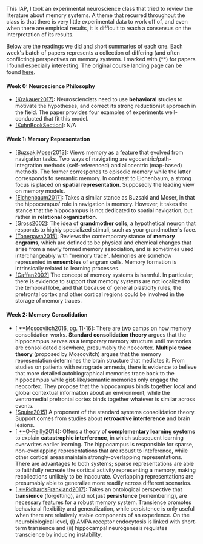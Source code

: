 
This IAP, I took an experimental neuroscience class that tried to review the literature about memory systems. A theme that recurred throughout the class is that there is very little experimental data to work off of, and even when there are empirical results, it is difficult to reach a consensus on the interpretation of its results. 

Below are the readings we did and short summaries of each one. Each week's batch of papers represents a collection of differing (and often conflicting) perspectives on memory systems. I marked with (\*\*) for papers I found especially interesting. The original course landing page can be found [here](https://cbmm.mit.edu/education/courses/memory-wars-contrasting-views-memory-systems-neuroscience-research).

#### Week 0: Neuroscience Philosophy

* [[Krakauer2017]](http://www.cell.com/neuron/pdf/S0896-6273(16)31040-6.pdf): Neurosciencists need to use **behavioral** studies to motivate the hypotheses, and correct its strong reductionist approach in the field. The paper provides four examples of experiments well-conducted that fit this model.
* [[KuhnBookSection]](https://cbmm.mit.edu/sites/default/files/documents/Week1_KuhnBookSection.pdf): N/A

#### Week 1: Memory Representation

* [[BuzsakiMoser2013]](https://cbmm.mit.edu/sites/default/files/documents/Week2_BuzsakiMoser2013.pdf): Views memory as a feature that evolved from navigation tasks. Two ways of navigating are egocentric/path-integration methods (self-referenced) and allocentric (map-based) methods. The former corresponds to episodic memory while the latter corresponds to semantic memory. In contrast to Eichenbaum, a strong focus is placed on **spatial representation**. Supposedly the leading view on memory models. 
* [[Eichenbaum2017]](https://cbmm.mit.edu/sites/default/files/documents/Week2_Eichenbaum2017.pdf): Takes a similar stance as Buzsaki and Moser, in that the hippocampus' role in navigation is memory. However, it takes the stance that the hippocampus is not dedicated to spatial navigation, but rather in **relational organization**.
* [[Gross2002]](https://cbmm.mit.edu/sites/default/files/documents/Week2_Gross_2002.pdf): The idea of **grandmother cells**, a hypothetical neuron that responds to highly specialized stimuli, such as your grandmother's face.
* [[Tonegawa2015]](https://cbmm.mit.edu/sites/default/files/documents/Week2_Tonegawa2015.pdf): Reviews the contemporary stance of **memory engrams**, which are defined to be physical and chemical changes that arise from a newly formed memory association, and is sometimes used interchangeably with "memory trace". Memories are somehow represented in **ensembles** of engram cells. Memory formation is intrinsically related to learning processes.  
* [[Gaffan2002]](https://cbmm.mit.edu/sites/default/files/documents/Week2_Gaffan2002.pdf) The concept of memory systems is harmful. In particular, there is evidence to support that memory systems are not localized to the temporal lobe, and that because of general plasticity rules, the prefrontal cortex and other cortical regions could be involved in the storage of memory traces. 

#### Week 2: Memory Consolidation

* [[ \*\*Moscovitch2016, pg. 11-16]](https://www.ncbi.nlm.nih.gov/pmc/articles/PMC5060006/pdf/nihms819281.pdf): There are two camps on how memory consolidation works. **Standard consolidation theory** argues that the hippocampus serves as a temporary memory structure until memories are consolidated elsewhere, presumably the neocortex. **Multiple trace theory** (proposed by Moscovitch) argues that the memory representation determines the brain structure that mediates it. From studies on patients with retrograde amnesia, there is evidence to believe that more detailed autobiographical memories trace back to the hippocampus while gist-like/semantic memories only engage the neocortex. They propose that the hippocampus binds together local and global contextual information about an environment, while the ventromedial prefrontal cortex binds together whatever is similar across events.
* [[Squire2015]](https://cbmm.mit.edu/sites/default/files/documents/Week3_Squire2015.pdf) A proponent of the standard systems consolidation theory. Support comes from studies about **retroactive interference** and brain lesions.
* [[ \*\*O-Reilly2014]](http://onlinelibrary.wiley.com/doi/10.1111/j.1551-6709.2011.01214.x/epdf): Offers a theory of **complementary learning systems** to explain **catastrophic interference**, in which subsequent learning overwrites earlier learning. The hippocampus is responsible for sparse, non-overlapping representations that are robust to inteference, while other cortical areas maintain strongly-overlapping representations. There are advantages to both systems; sparse representations are able to faithfully recreate the cortical activity representing a memory, making recollections unlikely to be inaccurate. Overlapping representations are presumably able to generalize more readily across different scenarios.  
* [[ \*\*RichardsFrankland2017]](http://www.cell.com/neuron/pdf/S0896-6273(17)30365-3.pdf): Takes an ontological perspective that **transience** (forgetting), and not just **persistence** (remembering), are necessary features for a robust memory system. Transience promotes behavioral flexibility and generalization, while persistence is only useful when there are relatively stable components of an experience. On the neurobiological level, (i) AMPA receptor endocytosis is linked with short-term transience and (ii) hippocampal neurogenesis regulates transcience by inducing instability. 

